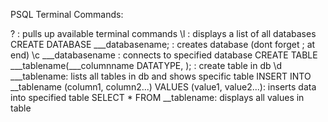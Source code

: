 PSQL Terminal Commands:

\? : pulls up available terminal commands
\l : displays a list of all databases
CREATE DATABASE ___databasename; : creates database (dont forget ; at end)
\c ___databasename : connects to specified database
CREATE TABLE ___tablename(___columnname DATATYPE, ); : create table in db
\d ___tablename: lists all tables in db and shows specific table
INSERT INTO __tablename (column1, column2...) VALUES (value1, value2...): inserts data into specified table
SELECT * FROM __tablename: displays all values in table
